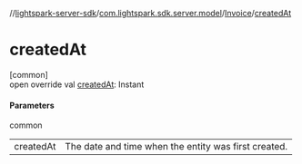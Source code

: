 //[lightspark-server-sdk](../../../index.md)/[com.lightspark.sdk.server.model](../index.md)/[Invoice](index.md)/[createdAt](created-at.md)

# createdAt

[common]\
open override val [createdAt](created-at.md): Instant

#### Parameters

common

| | |
|---|---|
| createdAt | The date and time when the entity was first created. |
